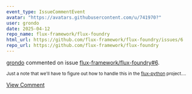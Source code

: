 ```yaml
---
event_type: IssueCommentEvent
avatar: "https://avatars.githubusercontent.com/u/741970?"
user: grondo
date: 2025-04-12
repo_name: flux-framework/flux-foundry
html_url: https://github.com/flux-framework/flux-foundry/issues/6
repo_url: https://github.com/flux-framework/flux-foundry
---
```


<a href='https://github.com/grondo' target='_blank'>grondo</a> commented on issue <a href='https://github.com/flux-framework/flux-foundry/issues/6' target='_blank'>flux-framework/flux-foundry#6</a>.

<small>Just a note that we'll have to figure out how to handle this in the [flux-python](https://github.com/flux-framework/flux-python) project....</small>

<a href='https://github.com/flux-framework/flux-foundry/issues/6' target='_blank'>View Comment</a>